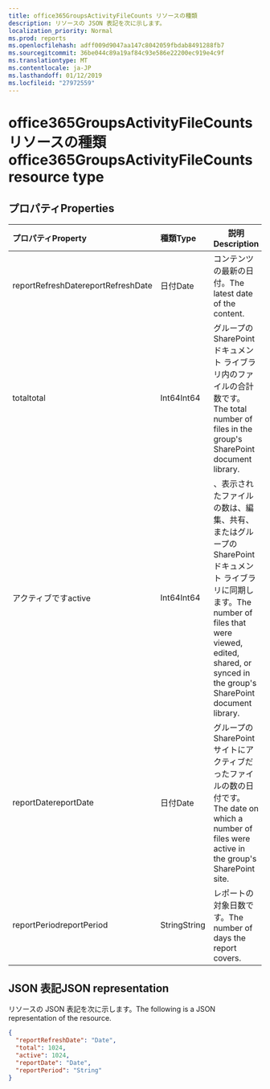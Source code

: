 ```yaml
---
title: office365GroupsActivityFileCounts リソースの種類
description: リソースの JSON 表記を次に示します。
localization_priority: Normal
ms.prod: reports
ms.openlocfilehash: adff009d9047aa147c8042059fbdab8491288fb7
ms.sourcegitcommit: 36be044c89a19af84c93e586e22200ec919e4c9f
ms.translationtype: MT
ms.contentlocale: ja-JP
ms.lasthandoff: 01/12/2019
ms.locfileid: "27972559"
---
```

# <a name="office365groupsactivityfilecounts-resource-type"></a><span data-ttu-id="c3394-103">office365GroupsActivityFileCounts リソースの種類</span><span class="sxs-lookup"><span data-stu-id="c3394-103">office365GroupsActivityFileCounts resource type</span></span>

## <a name="properties"></a><span data-ttu-id="c3394-104">プロパティ</span><span class="sxs-lookup"><span data-stu-id="c3394-104">Properties</span></span>

| <span data-ttu-id="c3394-105">プロパティ</span><span class="sxs-lookup"><span data-stu-id="c3394-105">Property</span></span>          | <span data-ttu-id="c3394-106">種類</span><span class="sxs-lookup"><span data-stu-id="c3394-106">Type</span></span>   | <span data-ttu-id="c3394-107">説明</span><span class="sxs-lookup"><span data-stu-id="c3394-107">Description</span></span>                              |
| :---------------- | :----- | ---------------------------------------- |
| <span data-ttu-id="c3394-108">reportRefreshDate</span><span class="sxs-lookup"><span data-stu-id="c3394-108">reportRefreshDate</span></span> | <span data-ttu-id="c3394-109">日付</span><span class="sxs-lookup"><span data-stu-id="c3394-109">Date</span></span>   | <span data-ttu-id="c3394-110">コンテンツの最新の日付。</span><span class="sxs-lookup"><span data-stu-id="c3394-110">The latest date of the content.</span></span>          |
| <span data-ttu-id="c3394-111">total</span><span class="sxs-lookup"><span data-stu-id="c3394-111">total</span></span>             | <span data-ttu-id="c3394-112">Int64</span><span class="sxs-lookup"><span data-stu-id="c3394-112">Int64</span></span>  | <span data-ttu-id="c3394-113">グループの SharePoint ドキュメント ライブラリ内のファイルの合計数です。</span><span class="sxs-lookup"><span data-stu-id="c3394-113">The total number of files in the group's SharePoint document library.</span></span> |
| <span data-ttu-id="c3394-114">アクティブです</span><span class="sxs-lookup"><span data-stu-id="c3394-114">active</span></span>            | <span data-ttu-id="c3394-115">Int64</span><span class="sxs-lookup"><span data-stu-id="c3394-115">Int64</span></span>  | <span data-ttu-id="c3394-116">、表示されたファイルの数は、編集、共有、またはグループの SharePoint ドキュメント ライブラリに同期します。</span><span class="sxs-lookup"><span data-stu-id="c3394-116">The number of files that were viewed, edited, shared, or synced in the group's SharePoint document library.</span></span> |
| <span data-ttu-id="c3394-117">reportDate</span><span class="sxs-lookup"><span data-stu-id="c3394-117">reportDate</span></span>        | <span data-ttu-id="c3394-118">日付</span><span class="sxs-lookup"><span data-stu-id="c3394-118">Date</span></span>   | <span data-ttu-id="c3394-119">グループの SharePoint サイトにアクティブだったファイルの数の日付です。</span><span class="sxs-lookup"><span data-stu-id="c3394-119">The date on which a number of files were active in the group's SharePoint site.</span></span> |
| <span data-ttu-id="c3394-120">reportPeriod</span><span class="sxs-lookup"><span data-stu-id="c3394-120">reportPeriod</span></span>      | <span data-ttu-id="c3394-121">String</span><span class="sxs-lookup"><span data-stu-id="c3394-121">String</span></span> | <span data-ttu-id="c3394-122">レポートの対象日数です。</span><span class="sxs-lookup"><span data-stu-id="c3394-122">The number of days the report covers.</span></span>    |

## <a name="json-representation"></a><span data-ttu-id="c3394-123">JSON 表記</span><span class="sxs-lookup"><span data-stu-id="c3394-123">JSON representation</span></span>

<span data-ttu-id="c3394-124">リソースの JSON 表記を次に示します。</span><span class="sxs-lookup"><span data-stu-id="c3394-124">The following is a JSON representation of the resource.</span></span>

<!-- {

  "blockType": "resource",
  "@odata.type": "microsoft.graph.office365GroupsActivityFileCounts"
} -->

```json
{
  "reportRefreshDate": "Date", 
  "total": 1024, 
  "active": 1024, 
  "reportDate": "Date", 
  "reportPeriod": "String"
}
```
